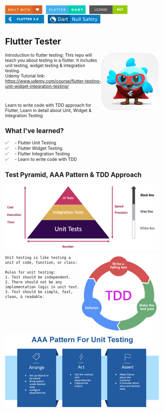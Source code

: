 <img src="screenshots/badges/built-with-love.svg" height="28px"/>&nbsp;&nbsp;
<img src="screenshots/badges/flutter-dart.svg" height="28px" />&nbsp;&nbsp;
<a href="https://choosealicense.com/licenses/mit/" target="_blank"><img src="screenshots/badges/license-MIT.svg" height="28px" /></a>&nbsp;&nbsp;
<img src="screenshots/badges/Flutter-3.svg" height="28px" />&nbsp;&nbsp;
<img src="screenshots/badges/dart-null_safety-blue.svg" height="28px"/>

# Flutter Tester

<img align="right" src="screenshots/store_icons/playstore.png" height="190"></img>

Introduction to flutter testing: This repo will teach you about testing in a flutter. It includes unit testing, widget testing & integration testing.<br>
Udemy Tutorial link: https://www.udemy.com/course/flutter-testing-unit-widget-integration-testing/

<br>

Learn to write code with TDD approach for Flutter, Learn in detail about Unit, Widget & Integration Testing

## What I've learned?

✅ &nbsp;&nbsp;&nbsp;&nbsp;- Flutter Unit Testing <br>
✅ &nbsp;&nbsp;&nbsp;&nbsp;- Flutter Widget Testing <br>
✅ &nbsp;&nbsp;&nbsp;&nbsp;- Flutter Integration Testing <br>
✅ &nbsp;&nbsp;&nbsp;&nbsp;- Learn to write code with TDD <br>

## Test Pyramid, AAA Pattern & TDD Approach

<p align="center">
<img align="center" src="screenshots/images/test_pyramid.png"></img>
</p>
<img align="right" src="screenshots/images/tdd.png" height="260"></img>

```
Unit testing is like testing a unit of code, function, or class:

Rules for unit testing:
1. Test should be independent.
2. There should not be any implementation logic in unit text.
3. Test should be simple, fast, clean, & readable.
```

<img align="left" src="screenshots/images/image5.png"></img>
